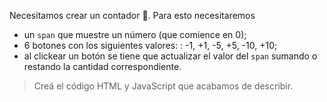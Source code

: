 Necesitamos crear un contador :1234:. Para esto necesitaremos

  - un `span` que muestre un número (que comience en 0);
  - 6 botones con los siguientes valores: : -1, +1, -5, +5, -10, +10;
  - al clickear un botón se tiene que actualizar el valor del `span` sumando o restando la cantidad correspondiente.

> Creá el código HTML y JavaScript que acabamos de describir.